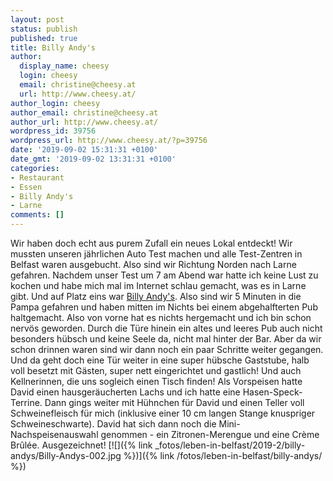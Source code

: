 ```yaml
---
layout: post
status: publish
published: true
title: Billy Andy's
author:
  display_name: cheesy
  login: cheesy
  email: christine@cheesy.at
  url: http://www.cheesy.at/
author_login: cheesy
author_email: christine@cheesy.at
author_url: http://www.cheesy.at/
wordpress_id: 39756
wordpress_url: http://www.cheesy.at/?p=39756
date: '2019-09-02 15:31:31 +0100'
date_gmt: '2019-09-02 13:31:31 +0100'
categories:
- Restaurant
- Essen
- Billy Andy's
- Larne
comments: []
---
```

Wir haben doch echt aus purem Zufall ein neues Lokal entdeckt! Wir mussten unseren jährlichen Auto Test machen und alle Test-Zentren in Belfast waren ausgebucht. Also sind wir Richtung Norden nach Larne gefahren. Nachdem unser Test um 7 am Abend war hatte ich keine Lust zu kochen und habe mich mal im Internet schlau gemacht, was es in Larne gibt. Und auf Platz eins war [Billy Andy's](http://www.billyandys.com/).
Also sind wir 5 Minuten in die Pampa gefahren und haben mitten im Nichts bei einem abgehalfterten Pub haltgemacht. Also von vorne hat es nichts hergemacht und ich bin schon nervös geworden. Durch die Türe hinein ein altes und leeres Pub auch nicht besonders hübsch und keine Seele da, nicht mal hinter der Bar. Aber da wir schon drinnen waren sind wir dann noch ein paar Schritte weiter gegangen.
Und da geht doch eine Tür weiter in eine super hübsche Gaststube, halb voll besetzt mit Gästen, super nett eingerichtet und gastlich! Und auch Kellnerinnen, die uns sogleich einen Tisch finden!
Als Vorspeisen hatte David einen hausgeräucherten Lachs und ich hatte eine Hasen-Speck-Terrine. Dann gings weiter mit Hühnchen für David und einen Teller voll Schweinefleisch für mich (inklusive einer 10 cm langen Stange knuspriger Schweineschwarte).
David hat sich dann noch die Mini-Nachspeisenauswahl genommen - ein Zitronen-Merengue und eine Crème Brûlée.
Ausgezeichnet!
[![]({% link _fotos/leben-in-belfast/2019-2/billy-andys/Billy-Andys-002.jpg %})]({% link /fotos/leben-in-belfast/billy-andys/ %})
